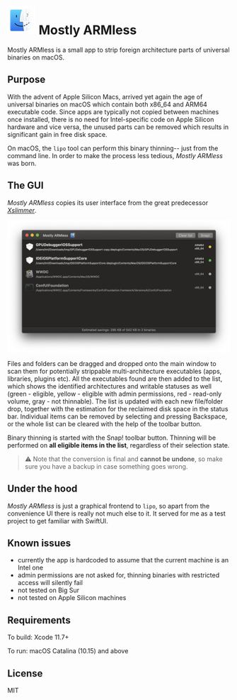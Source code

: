 # ![](Armless/Assets.xcassets/AppIcon.appiconset/snap64.png) Mostly ARMless

Mostly ARMless is a small app to strip foreign architecture parts of universal binaries on macOS.

## Purpose

With the advent of Apple Silicon Macs, arrived yet again the age of universal binaries on macOS which contain both x86_64 and ARM64 executable code. Since apps are typically not copied between machines once installed, there is no need for Intel-specific code on Apple Silicon hardware and vice versa, the unused parts can be removed which results in significant gain in free disk space.

On macOS, the `lipo` tool can perform this binary thinning-- just from the command line. In order to make the process less tedious, _Mostly ARMless_ was born.

## The GUI

_Mostly ARMless_ copies its user interface from the great predecessor [_Xslimmer_](https://xslimmer.com). 

![main window](docs/main.png)

Files and folders can be dragged and dropped onto the main window to scan them for potentially strippable multi-architecture executables (apps, libraries, plugins etc). All the executables found are then added to the list, which shows the identified architectures and writable statuses as well (green - eligible, yellow - eligible with admin permissions, red - read-only volume, gray - not thinnable). The list is updated with each new file/folder drop, together with the estimation for the reclaimed disk space in the status bar. Individual items can be removed by selecting and pressing Backspace, or the whole list can be cleared with the help of the toolbar button.

Binary thinning is started with the Snap! toolbar button. Thinning will be performed on **all eligible items in the list**, regardless of their selection state. 

> ⚠️ Note that the conversion is final and **cannot be undone**, so make sure you have a backup in case something goes wrong.

## Under the hood

_Mostly ARMless_ is just a graphical frontend to `lipo`, so apart from the convenience UI there is really not much else to it. It served for me as a test project to get familiar with SwiftUI.

## Known issues

- currently the app is hardcoded to assume that the current machine is an Intel one
- admin permissions are not asked for, thinning binaries with restricted access will silently fail
- not tested on Big Sur
- not tested on Apple Silicon machines

## Requirements

To build: Xcode 11.7+

To run: macOS Catalina (10.15) and above

## License

MIT